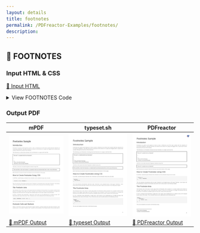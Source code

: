 ```yaml
---
layout: details
title: footnotes
permalink: /PDFreactor-Examples/footnotes/
description: 
---
```




## 🔬 FOOTNOTES

### Input HTML & CSS

[📄 Input HTML](https://raw.githubusercontent.com/azettl/compare.html2pdf.tools/master//html/PDFreactor%20Examples/footnotes/footnotes.html)

<details>
    <summary>
        View FOOTNOTES Code
    </summary>
    <pre><code class="hljs xml"><span class="hljs-meta">&lt;!DOCTYPE <span class="hljs-meta-keyword">html</span>&gt;</span>
<span class="hljs-tag">&lt;<span class="hljs-name">html</span> <span class="hljs-attr">lang</span>=<span class="hljs-string">"en-US"</span>&gt;</span>
    <span class="hljs-tag">&lt;<span class="hljs-name">head</span>&gt;</span>
        <span class="hljs-tag">&lt;<span class="hljs-name">meta</span> <span class="hljs-attr">content</span>=<span class="hljs-string">"text/html; charset=UTF-8"</span> <span class="hljs-attr">http-equiv</span>=<span class="hljs-string">"Content-Type"</span>/&gt;</span>
        <span class="hljs-tag">&lt;<span class="hljs-name">title</span>&gt;</span>Footnotes Sample<span class="hljs-tag">&lt;/<span class="hljs-name">title</span>&gt;</span>
        <span class="hljs-tag">&lt;<span class="hljs-name">style</span>&gt;</span>
            /***************************************************
             * Page
             ***************************************************/
            
            @page {
                margin: 1.5cm;
                
                @bottom-right {
                    content: counter(page);
                    vertical-align: top;
                    font-size: 12pt;
                    color: black;
                }
            }
            
            /* Styles that should specifically not affect browsers */
            @media print {
                .pageBreak + * {
                    break-before: page;
                    margin-top: 0;
                }
            
                .pageBreakBefore {
                    break-before: page;
                    margin-top: 0;
                }
                
                h1 {
                    break-before: page;
                    margin-top: 0 !important;
                }
            }
            
            /* Some basic style for browsers */
            @media screen {
                
                html {
                    background-color: lightgray;
                }
                
                body {
                    max-width: 1200px;
                    margin: 8px auto;
                    
                    padding: 32px;
                    padding-top: 0;
                    border: 1px solid darkgray;
                    background-color: white;
                }
                
                img {
                    max-width: 18cm;
                }
                
                h1 {
                    margin-top: 1cm !important;
                }
            }
            
            /***************************************************
             * General
             ***************************************************/
            
            html {
                font-family: arial, sans-serif;
                font-size: 10pt;
                color: #222222;
            }
            
            div, div p, blockquote {
                color: #222222;
            }
            
            h1, h2, h3, h4, h5, h6 {
                font-weight: normal;
                margin-top: 0.6cm;
                break-after: avoid;
            }
            
            h1 {
                font-size: 24pt;
                margin-bottom: 0.5cm;
            }
            
            h2 {
                font-size: 18pt;
                margin: 0.4cm 0;
            }
            
            h3 {
                font-size: 14pt;
                margin: 0.4cm 0;
            }
            
            h4 {
                font-size: 12pt;
                text-decoration: underline;
                margin-bottom: 0.25cm;
            }
            
            p, td, th, li {
                font-size: 10pt;
                line-height: 1.25;
                color: #666666;
            }
            
            p {
                text-align: justify;
            }
            
            a {
                color: #e41d03;
                text-decoration: underline;
            }
            
            barcode, math {
                color: black;
            }
            
            blockquote {
                font-family: 'times new roman', serif;
                font-style: italic;
                margin: 2mm;
                padding: 0;
            }
            
            table {
                margin-left: auto;
                margin-right: auto;
                border-collapse: collapse;
                background-color: transparent;
            }
            
            table, td, th {
                border: thin solid #e1e1e1;
            }
            
            td, th {
                padding: 0.2cm;
            }
            
            th {
                text-align: center;
                background-color: #f5f5f5;
            }
            
            
            
            
            table.code, td.code, div.code, img.sample {
                background-color: #f5f5f5;
                break-before: avoid;
            }
            
            ul, ol {
                break-inside: avoid;
            }
            
            
            
            
            /***************************************************
             * Box Classes
             ***************************************************/
            
            div.code, div.result, div.experimentalNote, img.sample {
                margin-bottom: 0.25cm;
                border: 1pt solid #e1e1e1;
                padding: 2.5mm;
                break-before: avoid;
                break-inside: avoid;
            }
            
            div.code p {
                text-align: inherit;
            }
            
            :-ro-matches(div.code, div.result) p:first-of-type {
                margin-top: 0;
            }
            
            :-ro-matches(div.code, div.result) p:last-of-type {
                margin-bottom: 0;
            }
            
            code, .code {
                font-family: 'courier new', monospace;
                font-size: 8pt;
                line-height: 1.2;
            }
            
            code {
                white-space: pre;
            }
            
            code .comment {
                color: #3f7f5f;
            }
            
            div.result {
                font-family: 'times new roman', serif;
                border: 1pt solid #222222;
                background-color: white;
            }
            
            div.result p {
                color: #222222;
            }
            
            div.result p:first-child {
                margin-top: 0;
            }
            
            div.result p:last-child {
                margin-bottom: 0;
            }
            
            div.experimentalNote {
                border-color: yellow;
                background-color: lightyellow;
                margin: 1cm 0;
                text-align: justify;
            }
            
            /***************************************************
             * Break Classes
             ***************************************************/
            
            .columnBreak {
                break-after: column;
            }
            
            /******************************************
             * Preferences
             *******************************************/
            
            @-ro-preferences {
                page-layout: 1 column;
                initial-zoom: fit-page;
            }
            <span class="hljs-tag">&lt;/<span class="hljs-name">style</span>&gt;</span>
        <span class="hljs-tag">&lt;<span class="hljs-name">style</span> <span class="hljs-attr">rel</span>=<span class="hljs-string">"stylesheet"</span> <span class="hljs-attr">type</span>=<span class="hljs-string">"text/css"</span>&gt;</span><span class="css">
            <span class="hljs-keyword">@page</span> {
                <span class="hljs-attribute">counter-reset</span>: footnote;
            }
            
            <span class="hljs-keyword">@media</span> print {
                <span class="hljs-selector-class">.footnote</span> {
                    <span class="hljs-attribute">float</span>: footnote;
                }
                
                <span class="hljs-selector-class">.asterisksfootnote</span> {
                    <span class="hljs-attribute">float</span>: footnote;
                }
                
                <span class="hljs-selector-class">.asterisksfootnote</span><span class="hljs-selector-pseudo">::footnote-call</span> {
                    <span class="hljs-attribute">content</span>: <span class="hljs-built_in">counter</span>(footnote, asterisks)
                }
                
                <span class="hljs-selector-class">.asterisksfootnote</span><span class="hljs-selector-pseudo">::footnote-marker</span> {
                    <span class="hljs-attribute">content</span>: <span class="hljs-built_in">counter</span>(footnote, asterisks) <span class="hljs-string">" "</span>;
                }
            }
            
            <span class="hljs-keyword">@media</span> screen {
                <span class="hljs-selector-class">.footnote</span> {
                    <span class="hljs-attribute">display</span>: none;
                }
                
                <span class="hljs-selector-class">.classicfootnote</span> {
                    <span class="hljs-attribute">display</span>: none;
                }
            }
            
            <span class="hljs-selector-tag">p</span> {
                <span class="hljs-attribute">break-inside</span>: avoid;
            }
            
            <span class="hljs-selector-tag">hr</span> {
                <span class="hljs-attribute">margin</span>: <span class="hljs-number">0pt</span> <span class="hljs-number">14%</span> <span class="hljs-number">25pt</span>;
            }
            
        </span><span class="hljs-tag">&lt;/<span class="hljs-name">style</span>&gt;</span>
    <span class="hljs-tag">&lt;/<span class="hljs-name">head</span>&gt;</span>
    <span class="hljs-tag">&lt;<span class="hljs-name">body</span>&gt;</span>
        <span class="hljs-tag">&lt;<span class="hljs-name">h1</span>&gt;</span>Footnotes Sample<span class="hljs-tag">&lt;/<span class="hljs-name">h1</span>&gt;</span>
                
        <span class="hljs-tag">&lt;<span class="hljs-name">h2</span>&gt;</span>Introduction<span class="hljs-tag">&lt;/<span class="hljs-name">h2</span>&gt;</span>
        <span class="hljs-tag">&lt;<span class="hljs-name">p</span>&gt;</span>Footnotes are used in print layouts to move a note or reference out of the main content with the objective of increasing 
        readability. Typically footnotes are placed at the bottom of a page and flagged with a superscript number followed by the text 
        of the footnote.<span class="hljs-tag">&lt;/<span class="hljs-name">p</span>&gt;</span>
        <span class="hljs-tag">&lt;<span class="hljs-name">p</span>&gt;</span>The following is an illustration showing how two footnotes on a page could look like:<span class="hljs-tag">&lt;/<span class="hljs-name">p</span>&gt;</span>
        <span class="hljs-tag">&lt;<span class="hljs-name">div</span> <span class="hljs-attr">class</span>=<span class="hljs-string">"result"</span>&gt;</span>
            This text<span class="hljs-tag">&lt;<span class="hljs-name">sup</span>&gt;</span>1<span class="hljs-tag">&lt;/<span class="hljs-name">sup</span>&gt;</span> is marked with two footnotes<span class="hljs-tag">&lt;<span class="hljs-name">sup</span>&gt;</span>2<span class="hljs-tag">&lt;/<span class="hljs-name">sup</span>&gt;</span>.<span class="hljs-tag">&lt;<span class="hljs-name">br</span>/&gt;</span>
            <span class="hljs-tag">&lt;<span class="hljs-name">br</span>/&gt;</span>
            ...<span class="hljs-tag">&lt;<span class="hljs-name">br</span>/&gt;</span>
            <span class="hljs-tag">&lt;<span class="hljs-name">br</span>/&gt;</span>
            ----<span class="hljs-tag">&lt;<span class="hljs-name">br</span>/&gt;</span>
            <span class="hljs-tag">&lt;<span class="hljs-name">sup</span>&gt;</span>1 <span class="hljs-tag">&lt;/<span class="hljs-name">sup</span>&gt;</span>This is the first footnote.
            <span class="hljs-tag">&lt;<span class="hljs-name">br</span>/&gt;</span>
            <span class="hljs-tag">&lt;<span class="hljs-name">sup</span>&gt;</span>2 <span class="hljs-tag">&lt;/<span class="hljs-name">sup</span>&gt;</span>And this is the second footnote.
        <span class="hljs-tag">&lt;/<span class="hljs-name">div</span>&gt;</span>
        <span class="hljs-tag">&lt;<span class="hljs-name">p</span>&gt;</span>And this is the same document fragment realized using CSS:<span class="hljs-tag">&lt;/<span class="hljs-name">p</span>&gt;</span>
        <span class="hljs-tag">&lt;<span class="hljs-name">div</span> <span class="hljs-attr">class</span>=<span class="hljs-string">"result"</span>&gt;</span>
            This text<span class="hljs-tag">&lt;<span class="hljs-name">span</span> <span class="hljs-attr">class</span>=<span class="hljs-string">"footnote"</span>&gt;</span>This is the first footnote.<span class="hljs-tag">&lt;/<span class="hljs-name">span</span>&gt;</span> is marked with two footnotes<span class="hljs-tag">&lt;<span class="hljs-name">span</span> <span class="hljs-attr">class</span>=<span class="hljs-string">"footnote"</span>&gt;</span>And this is the second footnote.<span class="hljs-tag">&lt;/<span class="hljs-name">span</span>&gt;</span>.
        <span class="hljs-tag">&lt;/<span class="hljs-name">div</span>&gt;</span>
        <span class="hljs-tag">&lt;<span class="hljs-name">p</span>&gt;</span>Both footnotes are placed inside the footnote area at the bottom of this page.<span class="hljs-tag">&lt;/<span class="hljs-name">p</span>&gt;</span>
        
        <span class="hljs-tag">&lt;<span class="hljs-name">h2</span>&gt;</span>How to Create Footnotes Using CSS<span class="hljs-tag">&lt;/<span class="hljs-name">h2</span>&gt;</span>
        <span class="hljs-tag">&lt;<span class="hljs-name">p</span>&gt;</span>In XHTML, transforming an element into a footnote can be achieved using only one style:<span class="hljs-tag">&lt;/<span class="hljs-name">p</span>&gt;</span>
        <span class="hljs-tag">&lt;<span class="hljs-name">div</span> <span class="hljs-attr">class</span>=<span class="hljs-string">"code"</span>&gt;</span>
            <span class="hljs-tag">&lt;<span class="hljs-name">code</span>&gt;</span>.footnote {
    float: <span class="hljs-tag">&lt;<span class="hljs-name">b</span>&gt;</span>footnote<span class="hljs-tag">&lt;/<span class="hljs-name">b</span>&gt;</span>;
}<span class="hljs-tag">&lt;/<span class="hljs-name">code</span>&gt;</span>
        <span class="hljs-tag">&lt;/<span class="hljs-name">div</span>&gt;</span>
        <span class="hljs-tag">&lt;<span class="hljs-name">p</span>&gt;</span>This rule declares all elements with the class "footnote" to be floated boxes of the type "footnote". Such boxes will be 
        automatically moved to the footnote area which will be discussed in the following chapter.<span class="hljs-tag">&lt;/<span class="hljs-name">p</span>&gt;</span>
        
        <span class="hljs-tag">&lt;<span class="hljs-name">h2</span>&gt;</span>The Footnote Area<span class="hljs-tag">&lt;/<span class="hljs-name">h2</span>&gt;</span>
        <span class="hljs-tag">&lt;<span class="hljs-name">p</span>&gt;</span>The footnote area is the area on each page where all footnotes will be placed. It is usually located at the bottom of the page. 
        Every page can have a footnote area, however if there are no footnotes on a page, the footnote area will be left out to increase 
        the available space for the main content of the document.<span class="hljs-tag">&lt;/<span class="hljs-name">p</span>&gt;</span>
        <span class="hljs-tag">&lt;<span class="hljs-name">p</span>&gt;</span>In CSS, a footnote area represents a page area. Such areas can be addressed by so-called at-rules ("@" followed by the name of 
        the area). Thus a footnote area can be addressed by the following at-rule:<span class="hljs-tag">&lt;/<span class="hljs-name">p</span>&gt;</span>
        <span class="hljs-tag">&lt;<span class="hljs-name">div</span> <span class="hljs-attr">class</span>=<span class="hljs-string">"code"</span>&gt;</span>
            <span class="hljs-tag">&lt;<span class="hljs-name">code</span>&gt;</span>@page {
    <span class="hljs-tag">&lt;<span class="hljs-name">b</span>&gt;</span>@footnote<span class="hljs-tag">&lt;/<span class="hljs-name">b</span>&gt;</span> {
        border: none;
    }
}<span class="hljs-tag">&lt;/<span class="hljs-name">code</span>&gt;</span>
        <span class="hljs-tag">&lt;/<span class="hljs-name">div</span>&gt;</span>
        <span class="hljs-tag">&lt;<span class="hljs-name">p</span>&gt;</span>This at-rule disables the border of all footnote areas.<span class="hljs-tag">&lt;/<span class="hljs-name">p</span>&gt;</span>
        
        <span class="hljs-tag">&lt;<span class="hljs-name">h2</span>&gt;</span>Footnote Calls and Markers<span class="hljs-tag">&lt;/<span class="hljs-name">h2</span>&gt;</span>
        <span class="hljs-tag">&lt;<span class="hljs-name">p</span>&gt;</span>When a document is laid out and the layout engine reaches a position inside the main text at which a note should occur, a 
        so-called "footnote call" is placed at this position. The footnote text of the current note is inserted into the footnote area 
        of the current page and a so-called "footnote marker", which obtains the same value as the call, is placed before this text.<span class="hljs-tag">&lt;/<span class="hljs-name">p</span>&gt;</span>
        <span class="hljs-tag">&lt;<span class="hljs-name">p</span>&gt;</span>In CSS terminology footnote calls and markers are pseudo elements which can be addressed using pseudo element declarations. 
        The following example demonstrates, how to change the appearance of calls and markers:<span class="hljs-tag">&lt;/<span class="hljs-name">p</span>&gt;</span>
        <span class="hljs-tag">&lt;<span class="hljs-name">div</span> <span class="hljs-attr">class</span>=<span class="hljs-string">"code"</span>&gt;</span>
            <span class="hljs-tag">&lt;<span class="hljs-name">code</span>&gt;</span>.asterisksfootnote::footnote-call {
    content: counter(footnote, asterisks)
}

.asterisksfootnote::footnote-marker {
    content: counter(footnote, asterisks) " "
}<span class="hljs-tag">&lt;/<span class="hljs-name">code</span>&gt;</span>
        <span class="hljs-tag">&lt;/<span class="hljs-name">div</span>&gt;</span>
        <span class="hljs-tag">&lt;<span class="hljs-name">p</span>&gt;</span>The result looks like this:<span class="hljs-tag">&lt;/<span class="hljs-name">p</span>&gt;</span>
        <span class="hljs-tag">&lt;<span class="hljs-name">div</span> <span class="hljs-attr">class</span>=<span class="hljs-string">"result"</span>&gt;</span>
            This text<span class="hljs-tag">&lt;<span class="hljs-name">span</span> <span class="hljs-attr">class</span>=<span class="hljs-string">"asterisksfootnote"</span>&gt;</span>This is the first footnote.<span class="hljs-tag">&lt;/<span class="hljs-name">span</span>&gt;</span> is marked with two footnotes<span class="hljs-tag">&lt;<span class="hljs-name">span</span> <span class="hljs-attr">class</span>=<span class="hljs-string">"asterisksfootnote"</span>&gt;</span>And this is the second footnote.<span class="hljs-tag">&lt;/<span class="hljs-name">span</span>&gt;</span>.
        <span class="hljs-tag">&lt;/<span class="hljs-name">div</span>&gt;</span>
        
        <span class="hljs-tag">&lt;<span class="hljs-name">h2</span>&gt;</span>Numbering of Footnotes<span class="hljs-tag">&lt;/<span class="hljs-name">h2</span>&gt;</span>
        <span class="hljs-tag">&lt;<span class="hljs-name">p</span>&gt;</span>The numbering of footnotes is realized by a predefined CSS counter named "footnote". By default, footnotes are numbered 
        continuously throughout the document. Restarting the numbering on every page can be accomplished using the following style:<span class="hljs-tag">&lt;/<span class="hljs-name">p</span>&gt;</span>
        <span class="hljs-tag">&lt;<span class="hljs-name">div</span> <span class="hljs-attr">class</span>=<span class="hljs-string">"code"</span>&gt;</span>
            <span class="hljs-tag">&lt;<span class="hljs-name">code</span>&gt;</span>@page {
    counter-reset: footnote;
}<span class="hljs-tag">&lt;/<span class="hljs-name">code</span>&gt;</span>
        <span class="hljs-tag">&lt;/<span class="hljs-name">div</span>&gt;</span>
        <span class="hljs-tag">&lt;<span class="hljs-name">p</span>&gt;</span>This rule is also used inside this document to force footnote numbering on a per page basis.<span class="hljs-tag">&lt;/<span class="hljs-name">p</span>&gt;</span>
    <span class="hljs-tag">&lt;/<span class="hljs-name">body</span>&gt;</span>
<span class="hljs-tag">&lt;/<span class="hljs-name">html</span>&gt;</span>
</code></pre>
</details>

### Output PDF

| mPDF | typeset.sh | PDFreactor |
|---------|---------|---------|
| ![mPDF Preview](mpdf__html_PDFreactor_Examples_footnotes_footnotes.html.png) | ![typeset Preview](typeset__html_PDFreactor_Examples_footnotes_footnotes.html.png) | ![PDFreactor Preview](pdfreactor__html_PDFreactor_Examples_footnotes_footnotes.html.png) |
| [📕 mPDF Output](mpdf__html_PDFreactor_Examples_footnotes_footnotes.html.pdf) | [📕 typeset Output](typeset__html_PDFreactor_Examples_footnotes_footnotes.html.pdf) | [📕 PDFreactor Output](pdfreactor__html_PDFreactor_Examples_footnotes_footnotes.html.pdf) |


